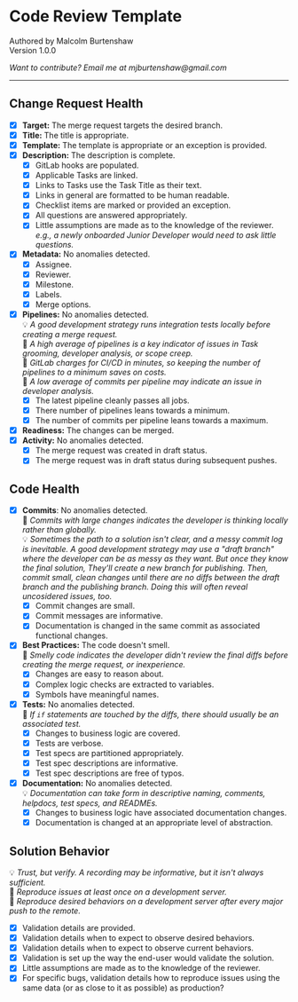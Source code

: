 # Code Review Template
  
Authored by Malcolm Burtenshaw  
Version 1.0.0

_Want to contribute? Email me at mjburtenshaw@gmail.com_

---

## Change Request Health

- [x] **Target:** The merge request targets the desired branch.
- [x] **Title:** The title is appropriate.
- [x] **Template:** The template is appropriate or an exception is provided.
- [x] **Description:** The description is complete.
    - [x] GitLab hooks are populated.
    - [x] Applicable Tasks are linked.
    - [x] Links to Tasks use the Task Title as their text.
    - [x] Links in general are formatted to be human readable.
    - [x] Checklist items are marked or provided an exception.
    - [x] All questions are answered appropriately.
    - [x] Little assumptions are made as to the knowledge of the reviewer.  
    _e.g., a newly onboarded Junior Developer would need to ask little questions._
- [x] **Metadata:** No anomalies detected.
    - [x] Assignee.
    - [x] Reviewer.
    - [x] Milestone.
    - [x] Labels.
    - [x] Merge options.
- [x] **Pipelines:** No anomalies detected.  
    💡 _A good development strategy runs integration tests locally before creating a merge request._  
    🏫 _A high average of pipelines is a key indicator of issues in Task grooming, developer analysis, or scope creep._  
    💸 _GitLab charges for CI/CD in minutes, so keeping the number of pipelines to a minimum saves on costs._  
    🏫 _A low average of commits per pipeline may indicate an issue in developer analysis._
    - [x] The latest pipeline cleanly passes all jobs.
    - [x] There number of pipelines leans towards a minimum.
    - [x] The number of commits per pipeline leans towards a maximum.
- [x] **Readiness:** The changes can be merged.
- [x] **Activity:** No anomalies detected.
    - [x] The merge request was created in draft status.
    - [x] The merge request was in draft status during subsequent pushes.

## Code Health

- [x] **Commits**: No anomalies detected.  
    🏫 _Commits with large changes indicates the developer is thinking locally rather than globally._  
    💡 _Sometimes the path to a solution isn't clear, and a messy commit log is inevitable. A good development strategy may use a "draft branch" where the developer can be as messy as they want. But once they know the final solution, They'll create a new branch for publishing. Then, commit small, clean changes until there are no diffs between the draft branch and the publishing branch. Doing this will often reveal uncosidered issues, too._
    - [x] Commit changes are small.
    - [x] Commit messages are informative.
    - [x] Documentation is changed in the same commit as associated functional changes.
- [x] **Best Practices:** The code doesn't smell.  
    🏫 _Smelly code indicates the developer didn't review the final diffs before creating the merge request, or inexperience._
    - [x] Changes are easy to reason about.
    - [x] Complex logic checks are extracted to variables.
    - [x] Symbols have meaningful names.
- [x] **Tests:** No anomalies detected.  
    🏫 _If `if` statements are touched by the diffs, there should usually be an associated test._
    - [x] Changes to business logic are covered.
    - [x] Tests are verbose.
    - [x] Test specs are partitioned appropriately.
    - [x] Test spec descriptions are informative.
    - [x] Test spec descriptions are free of typos.
- [x] **Documentation:** No anomalies detected.  
    💡 _Documentation can take form in descriptive naming, comments, helpdocs, test specs, and READMEs._
    - [x] Changes to business logic have associated documentation changes.
    - [x] Documentation is changed at an appropriate level of abstraction.

## Solution Behavior

💡 _Trust, but verify. A recording may be informative, but it isn't always sufficient._  
🛑 _Reproduce issues at least once on a development server._  
🛑 _Reproduce desired behaviors on a development server after every major push to the remote._

- [x] Validation details are provided.
- [x] Validation details when to expect to observe desired behaviors.
- [x] Validation details when to expect to observe current behaviors.
- [x] Validation is set up the way the end-user would validate the solution.
- [x] Little assumptions are made as to the knowledge of the reviewer.
- [x] For specific bugs, validation details how to reproduce issues using the same data (or as close to it as possible) as production?
